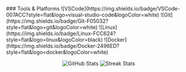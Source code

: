 <!-- <h1 align="center">Hi 👋, I'm Kartikey Mishra</h1>
<h3 align="center">Web Developer | CP/DSA| final Year CSE @ KIET Group Of Institution /h3>

<p align="center">
  <a href="mailto:kartikeymishra312@gmail.com">📧 kartikeymishra312@gmail.com</a> • 
  🌍 India • 
  <a href="https://www.linkedin.com/in/kartikey-mishra-15942224a/" target="_blank">LinkedIn</a> • 
  <a href="https://github.com/kartikey312" target="_blank">GitHub</a>
</p>

---

🚀 **About Me**
----------------
I'm a passionate and curious developer, currently pursuing B.Tech in Computer Science at KIET Group Of Institution . I love transforming ideas into reality using code.
Always exploring new technologies and solving real-world problems with scalable solutions.

---

🛠️ **Tech Stack**
-------------------
### Programming Languages
![C](https://img.shields.io/badge/C-00599C?style=flat&logo=c&logoColor=white)
![C++](https://img.shields.io/badge/C++-00599C?style=flat&logo=c%2B%2B&logoColor=white)
![Java](https://img.shields.io/badge/Java-ED8B00?style=flat&logo=java&logoColor=white)
![TypeScript](https://img.shields.io/badge/TypeScript-3178C6?style=flat&logo=typescript&logoColor=white)
![JavaScript](https://img.shields.io/badge/JavaScript-F7DF1E?style=flat&logo=javascript&logoColor=black)
<!-- 
### Frontend
![HTML5](https://img.shields.io/badge/HTML5-E34F26?style=flat&logo=html5&logoColor=white)
![CSS3](https://img.shields.io/badge/CSS3-1572B6?style=flat&logo=css3&logoColor=white)
![React](https://img.shields.io/badge/React-61DAFB?style=flat&logo=react&logoColor=black)
![Next.js](https://img.shields.io/badge/Next.js-000000?style=flat&logo=nextdotjs&logoColor=white)
![TailwindCSS](https://img.shields.io/badge/TailwindCSS-06B6D4?style=flat&logo=tailwindcss&logoColor=white)
--- -->
<!---
### Backend & APIs
![Node.js](https://img.shields.io/badge/Node.js-339933?style=flat&logo=node-dot-js&logoColor=white)
![Express](https://img.shields.io/badge/Express-000000?style=flat&logo=express&logoColor=white)
![FastAPI](https://img.shields.io/badge/FastAPI-009688?style=flat&logo=fastapi&logoColor=white)
![Flask](https://img.shields.io/badge/Flask-000000?style=flat&logo=flask&logoColor=white)


### Databases & Cloud
![MongoDB](https://img.shields.io/badge/MongoDB-47A248?style=flat&logo=mongodb&logoColor=white)
![MySQL](https://img.shields.io/badge/MySQL-4479A1?style=flat&logo=mysql&logoColor=white)
![Firebase](https://img.shields.io/badge/Firebase-FFCA28?style=flat&logo=firebase&logoColor=black)
![Google Cloud](https://img.shields.io/badge/GoogleCloud-4285F4?style=flat&logo=google-cloud&logoColor=white)
![AWS](https://img.shields.io/badge/AWS-232F3E?style=flat&logo=amazon-aws&logoColor=white)
![Supabase](https://img.shields.io/badge/Supabase-3ECF8E?style=flat&logo=supabase&logoColor=white)
--!>
### Tools & Platforms
![VSCode](https://img.shields.io/badge/VSCode-007ACC?style=flat&logo=visual-studio-code&logoColor=white)
![Git](https://img.shields.io/badge/Git-F05032?style=flat&logo=git&logoColor=white)
![Linux](https://img.shields.io/badge/Linux-FCC624?style=flat&logo=linux&logoColor=black)
![Docker](https://img.shields.io/badge/Docker-2496ED?style=flat&logo=docker&logoColor=white)

<!-- 
<!--
📊 **GitHub Stats**
--------------------
--!>
<p align="center">
  <img src="https://github-readme-stats.vercel.app/api?username=kartikey312&show_icons=true&theme=radical" alt="GitHub Stats" />
  <img src="https://github-readme-streak-stats.herokuapp.com/?user=kartikey312&theme=radical" alt="Streak Stats" />
<!--   <img src="https://github-readme-activity-graph.cyclic.app/graph?username=ujjwalbaranwal&theme=react-dark" alt="Contribution Graph" /> 
  <img src="https://github-readme-stats.vercel.app/api/top-langs/?username=kartikey312&layout=compact&theme=radical" alt="Top Languages" />
<img src="https://github-readme-activity-graph.vercel.app/graph?username=kartikey312&bg_color=1c1917&color=ffffff&line=0891b2&point=ffffff&area=true&hide_border=true" alt="GitHub Contribution Graph" />
</p>

--- -->
<!--

🌐 **Connect With Me**
-----------------------

<p align="left">
  <a href="https://github.com/kartikey312" target="_blank"><img src="https://img.shields.io/badge/GitHub-100000?style=flat&logo=github&logoColor=white" /></a>
  <a href="https://www.linkedin.com/in/kartikey-mishra-15942224a" target="_blank"><img src="https://img.shields.io/badge/LinkedIn-0A66C2?style=flat&logo=linkedin&logoColor=white" /></a>
</p> -->
